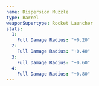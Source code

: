 ```yaml
---
name: Dispersion Muzzle
type: Barrel
weaponSupertype: Rocket Launcher
stats:
  1:
    Full Damage Radius: "+0.20"
  2:
    Full Damage Radius: "+0.40"
  3:
    Full Damage Radius: "+0.60"
  4:
    Full Damage Radius: "+0.80"
---
```

